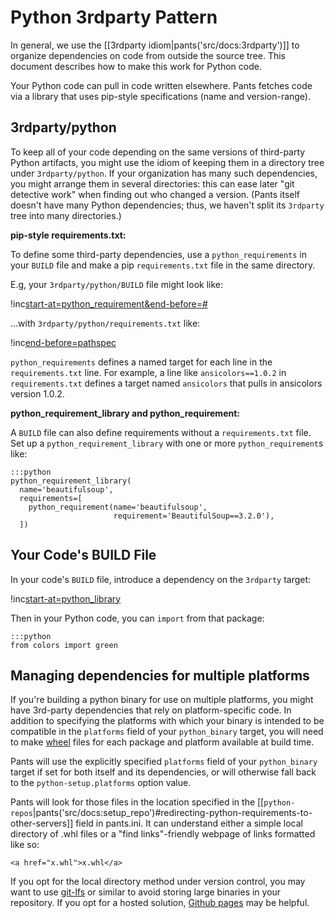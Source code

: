 Python 3rdparty Pattern
=======================

In general, we use the
[[3rdparty idiom|pants('src/docs:3rdparty')]] to organize
dependencies on code from outside the source tree. This document
describes how to make this work for Python code.

Your Python code can pull in code written elsewhere. Pants fetches code
via a library that uses pip-style specifications (name and
version-range).

3rdparty/python
---------------

To keep all of your code depending on the same versions of third-party
Python artifacts, you might use the idiom of keeping them in a directory
tree under `3rdparty/python`. If your organization has many such
dependencies, you might arrange them in several directories: this can
ease later "git detective work" when finding out who changed a version.
(Pants itself doesn't have many Python dependencies; thus, we haven't split its `3rdparty` tree
into many directories.)

**pip-style requirements.txt:**

To define some third-party dependencies, use a
<a pantsref="bdict_python_requirements">`python_requirements`</a> in your `BUILD`
file and make a pip `requirements.txt` file in the same directory.

E.g, your `3rdparty/python/BUILD` file might look like:

!inc[start-at=python_requirement&end-before=#](../../../../3rdparty/python/BUILD)

...with `3rdparty/python/requirements.txt` like:

!inc[end-before=pathspec](../../../../3rdparty/python/requirements.txt)

`python_requirements` defines a named target for each line in the
`requirements.txt` line. For example, a line like `ansicolors==1.0.2` in
`requirements.txt` defines a target named `ansicolors` that pulls in
ansicolors version 1.0.2.

**python\_requirement\_library and python\_requirement:**

A `BUILD` file can also define requirements without a `requirements.txt`
file. Set up a
<a pantsref="bdict_python_requirement_library">`python_requirement_library`</a>
with one or more
<a pantsref="bdict_python_requirement">`python_requirement`</a>s
like:

    :::python
    python_requirement_library(
      name='beautifulsoup',
      requirements=[
        python_requirement(name='beautifulsoup',
                           requirement='BeautifulSoup==3.2.0'),
      ])

Your Code's BUILD File
----------------------

In your code's `BUILD` file, introduce a dependency on the `3rdparty`
target:

!inc[start-at=python_library](hello/greet/BUILD)

Then in your Python code, you can `import` from that package:

    :::python
    from colors import green

Managing dependencies for multiple platforms
----------------------

If you're building a python binary for use on multiple platforms, you might have 3rd-party
dependencies that rely on platform-specific code. In addition to specifying the platforms
with which your binary is intended to be compatible in the `platforms` field of your
<a pantsref="bdict_python_binary">`python_binary`</a> target, you will need to make
<a href="https://pip.pypa.io/en/stable/reference/pip_wheel/">wheel</a> files for each package
and platform available at build time.

Pants will use the explicitly specified `platforms` field of your <a pantsref="bdict_python_binary">`python_binary`</a>
target if set for both itself and its dependencies, or will otherwise fall back to the `python-setup.platforms` option value.

Pants will look for those files in the location specified in the
[[`python-repos`|pants('src/docs:setup_repo')#redirecting-python-requirements-to-other-servers]] field
in pants.ini. It can understand either a simple local directory of .whl files or a "find links"-friendly
webpage of links formatted like so:

```
<a href="x.whl">x.whl</a>
```

If you opt for the local directory method under version control, you may want to use
<a href="https://git-lfs.github.com/">git-lfs</a> or similar to avoid storing large binaries in your
repository. If you opt for a hosted solution, <a href="https://pages.github.com/">Github pages</a> may
be helpful.
